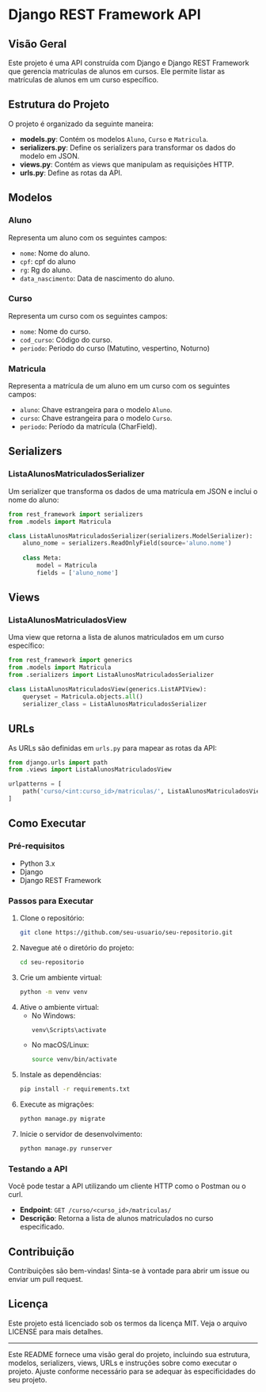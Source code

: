 # Django REST Framework API

## Visão Geral

Este projeto é uma API construída com Django e Django REST Framework que gerencia matrículas de alunos em cursos. Ele permite listar as matrículas de alunos em um curso específico.

## Estrutura do Projeto

O projeto é organizado da seguinte maneira:

- **models.py**: Contém os modelos `Aluno`, `Curso` e `Matricula`.
- **serializers.py**: Define os serializers para transformar os dados do modelo em JSON.
- **views.py**: Contém as views que manipulam as requisições HTTP.
- **urls.py**: Define as rotas da API.

## Modelos

### Aluno
Representa um aluno com os seguintes campos:
- `nome`: Nome do aluno.
- `cpf`: cpf do aluno 
- `rg`: Rg do aluno.
- `data_nascimento`: Data de nascimento do aluno.
### Curso
Representa um curso com os seguintes campos:
- `nome`: Nome do curso.
- `cod_curso`: Código do curso.
- `periodo`: Periodo do curso (Matutino, vespertino, Noturno)

### Matricula
Representa a matrícula de um aluno em um curso com os seguintes campos:
- `aluno`: Chave estrangeira para o modelo `Aluno`.
- `curso`: Chave estrangeira para o modelo `Curso`.
- `periodo`: Período da matrícula (CharField).

## Serializers

### ListaAlunosMatriculadosSerializer
Um serializer que transforma os dados de uma matrícula em JSON e inclui o nome do aluno:
```python
from rest_framework import serializers
from .models import Matricula

class ListaAlunosMatriculadosSerializer(serializers.ModelSerializer):
    aluno_nome = serializers.ReadOnlyField(source='aluno.nome')
    
    class Meta:
        model = Matricula
        fields = ['aluno_nome']
```

## Views

### ListaAlunosMatriculadosView
Uma view que retorna a lista de alunos matriculados em um curso específico:
```python
from rest_framework import generics
from .models import Matricula
from .serializers import ListaAlunosMatriculadosSerializer

class ListaAlunosMatriculadosView(generics.ListAPIView):
    queryset = Matricula.objects.all()
    serializer_class = ListaAlunosMatriculadosSerializer
```

## URLs

As URLs são definidas em `urls.py` para mapear as rotas da API:
```python
from django.urls import path
from .views import ListaAlunosMatriculadosView

urlpatterns = [
    path('curso/<int:curso_id>/matriculas/', ListaAlunosMatriculadosView.as_view(), name='lista-alunos-matriculados'),
]
```

## Como Executar

### Pré-requisitos
- Python 3.x
- Django
- Django REST Framework

### Passos para Executar
1. Clone o repositório:
   ```bash
   git clone https://github.com/seu-usuario/seu-repositorio.git
   ```
2. Navegue até o diretório do projeto:
   ```bash
   cd seu-repositorio
   ```
3. Crie um ambiente virtual:
   ```bash
   python -m venv venv
   ```
4. Ative o ambiente virtual:
   - No Windows:
     ```bash
     venv\Scripts\activate
     ```
   - No macOS/Linux:
     ```bash
     source venv/bin/activate
     ```
5. Instale as dependências:
   ```bash
   pip install -r requirements.txt
   ```
6. Execute as migrações:
   ```bash
   python manage.py migrate
   ```
7. Inicie o servidor de desenvolvimento:
   ```bash
   python manage.py runserver
   ```

### Testando a API
Você pode testar a API utilizando um cliente HTTP como o Postman ou o curl.

- **Endpoint**: `GET /curso/<curso_id>/matriculas/`
- **Descrição**: Retorna a lista de alunos matriculados no curso especificado.

## Contribuição
Contribuições são bem-vindas! Sinta-se à vontade para abrir um issue ou enviar um pull request.

## Licença
Este projeto está licenciado sob os termos da licença MIT. Veja o arquivo LICENSE para mais detalhes.

---

Este README fornece uma visão geral do projeto, incluindo sua estrutura, modelos, serializers, views, URLs e instruções sobre como executar o projeto. Ajuste conforme necessário para se adequar às especificidades do seu projeto.
